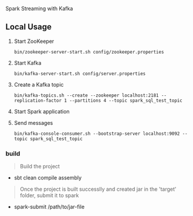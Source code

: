 Spark Streaming with Kafka
## Local Usage

1. Start ZooKeeper

    `bin/zookeeper-server-start.sh config/zookeeper.properties`

2. Start Kafka

    `bin/kafka-server-start.sh config/server.properties`
    
3. Create a Kafka topic

    `bin/kafka-topics.sh --create --zookeeper localhost:2181 --replication-factor 1 --partitions 4 --topic spark_sql_test_topic`
    
4. Start Spark application

5. Send messages

    `bin/kafka-console-consumer.sh --bootstrap-server localhost:9092 --topic spark_sql_test_topic`

### build
> Build the project
* sbt clean compile assembly

> Once the project is built successlly and created jar in the 'target' folder, submit it to spark
* spark-submit /path/to/jar-file


